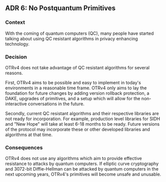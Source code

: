 ## ADR 6: No Postquantum Primitives

### Context

With the coming of quantum computers (QC), many people have started talking
about using QC resistant algorithms in privacy enhancing technology.

### Decision

OTRv4 does not take advantage of QC resistant algorithms for several reasons.

First, OTRv4 aims to be possible and easy to implement in today's environments
in a reasonable time frame. OTRv4 only aims to lay the foundation for future
changes by adding version rollback protection, a DAKE, upgrades of primitives,
and a setup which will allow for the non-interactive conversations in the future.

Secondly, current QC resistant algorithms and their respective libraries are not
ready for incorporation. For example, production level libraries for SIDH and
"New Hope" will take at least 6-18 months to be ready. Future versions of the
protocol may incorporate these or other developed libraries and algorithms at
that time.

### Consequences

OTRv4 does not use any algorithms which aim to provide effective resistance to
attacks by quantum computers. If elliptic curve cryptography and 3072-bit
Diffie-Hellman can be attacked by quantum computers in the next upcoming years,
OTRv4's primitives will become unsafe and unusable.